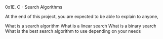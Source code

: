 0x1E. C - Search Algorithms

At the end of this project, you are expected to be able to explain to anyone, 

What is a search algorithm
What is a linear search
What is a binary search
What is the best search algorithm to use depending on your needs

